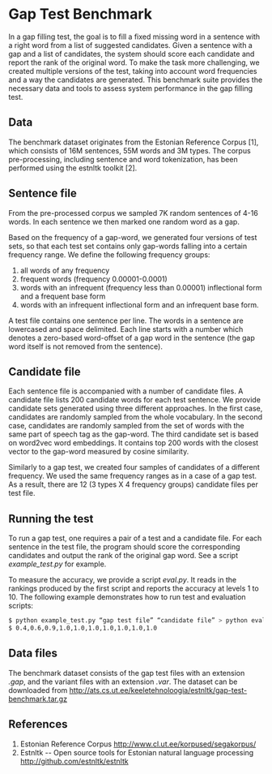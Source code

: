 # Gap Test Benchmark


In a gap filling test, the goal is to fill a fixed missing word in a sentence with a right word from a list of suggested candidates.
Given a sentence with a gap and a list of candidates, the system should score each candidate and report the rank of the original word.
To make the task more challenging, we created multiple versions of the test, taking into account word frequencies and a way the candidates are generated.
This benchmark suite provides the necessary data and tools to assess system performance in the gap filling test.

## Data
The benchmark dataset originates from the Estonian Reference Corpus [1], which consists of 16M sentences, 55M words and 3M types.
The corpus pre-processing, including sentence and word tokenization, has been performed using the estnltk toolkit [2].

## Sentence file
From the pre-processed corpus we sampled 7K random sentences of 4-16 words.
In each sentence we then marked one random word as a gap.

Based on the frequency of a gap-word, we generated four versions of test sets, so that each test set contains only gap-words falling into a certain frequency range.
We define the following frequency groups:

1. all words of any frequency
2. frequent words (frequency 0.00001-0.0001)
3. words with an infrequent (frequency less than 0.00001) inflectional form and a frequent base form
4. words with an infrequent inflectional form and an infrequent base form.

A test file contains one sentence per line.
The words in a sentence are lowercased and space delimited.
Each line starts with a number which denotes a zero-based word-offset of a gap word in the sentence (the gap word itself is not removed from the sentence).

## Candidate file
Each sentence file is accompanied with a number of candidate files.
A candidate file lists 200 candidate words for each test sentence.
We provide candidate sets generated using three different approaches.
In the first case, candidates are randomly sampled from the whole vocabulary.
In the second case, candidates are randomly sampled from the set of words with the same part of speech tag as the gap-word.
The third candidate set is based on word2vec word embeddings.
It contains top 200 words with the closest vector to the gap-word measured by cosine similarity.

Similarly to a gap test, we created four samples of candidates of a different frequency.
We used the same frequency ranges as in a case of a gap test. As a result, there are 12 (3 types X 4 frequency groups) candidate files per test file.

## Running the test
To run a gap test, one requires a pair of a test and a candidate file.
For each sentence in the test file, the program should score the corresponding candidates and output the rank of the original gap word.
See a script *example_test.py* for example.

To measure the accuracy, we provide a script *eval.py*.
It reads in the rankings produced by the first script and reports the accuracy at levels 1 to 10.
The following example demonstrates how to run test and evaluation scripts:

```bash
$ python example_test.py “gap test file” “candidate file” > python eval.py
$ 0.4,0.6,0.9,1.0,1.0,1.0,1.0,1.0,1.0,1.0
```

## Data files
The benchmark dataset consists of the gap test files with an extension *.gap*, and the variant files with an extension *.var*.
The dataset can be downloaded from http://ats.cs.ut.ee/keeletehnoloogia/estnltk/gap-test-benchmark.tar.gz

## References
1. Estonian Reference Corpus http://www.cl.ut.ee/korpused/segakorpus/
2. Estnltk -- Open source tools for Estonian natural language processing http://github.com/estnltk/estnltk


